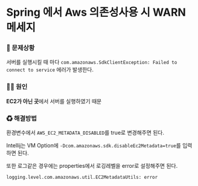 # Spring 에서 Aws 의존성사용 시 WARN 메세지

### 🐛 문제상황

서버를 실행시킬 때 마다 `com.amazonaws.SdkClientException: Failed to connect to service` 에러가 발생한다.

### 🏴‍☠️ 원인

**EC2가 아닌 곳**에서 서버를 실행하였기 때문

### ♻ 해결방법

환경변수에서 `AWS_EC2_METADATA_DISABLED`를 true로 변경해주면 된다.

Intellij는 VM Option에 `-Dcom.amazonaws.sdk.disableEc2Metadata=true`를 입력하면 된다.

또한 로그같은 경우에는 properties에서 로깅레벨을 error로 설정해주면 된다.

`logging.level.com.amazonaws.util.EC2MetadataUtils: error`